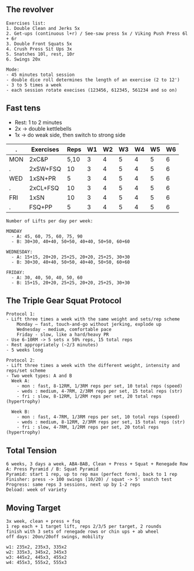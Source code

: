 ## The revolver

```
Exercises list:
1. Double Clean and Jerks 5x
2. Get-ups (continuous l+r) / See-saw press 5x / Viking Push Press 6l + 6r
3. Double Front Squats 5x
4. Crush Press Sit Ups 3x
5. Snatches 10l, rest, 10r
6. Swings 20x

Mode:
- 45 minutes total session
- double dice roll determines the length of an exercise (2 to 12')
- 3 to 5 times a week
- each session rotate execises (123456, 612345, 561234 and so on)
```

## Fast tens

- Rest: 1 to 2 minutes
- 2x -> double kettlebells
- 1x -> do weak side, then switch to strong side

. | Exercises | Reps | W1 | W2 | W3 | W4 | W5 | W6
-- | -- | -- | -- | -- | -- | -- | -- | -- |
MON | 2xC&P | 5,10 | 3 | 4 | 5 | 4 | 5 | 6
. | 2xSW+FSQ | 10 | 3 | 4 | 5 | 4 | 5 | 6
WED | 1xSN+PR | 5 | 3 | 4 | 5 | 4 | 5 | 6
. | 2xCL+FSQ | 10 | 3 | 4 | 5 | 4 | 5 | 6
FRI | 1xSN | 10 | 3 | 4 | 5 | 4 | 5 | 6
. | FSQ+PP | 5 | 3 | 4 | 5 | 4 | 5 | 6


```
Number of Lifts per day per week:

MONDAY
  - A: 45, 60, 75, 60, 75, 90
  - B: 30+30, 40+40, 50+50, 40+40, 50+50, 60+60

WEDNESDAY:
  - A: 15+15, 20+20, 25+25, 20+20, 25+25, 30+30
  - B: 30+30, 40+40, 50+50, 40+40, 50+50, 60+60

FRIDAY:
  - A: 30, 40, 50, 40, 50, 60
  - B: 15+15, 20+20, 25+25, 20+20, 25+25, 30+30
```

## The Triple Gear Squat Protocol

```
Protocol 1:
- Lift three times a week with the same weight and sets/rep scheme
    Monday — fast, touch-and-go without jerking, explode up
    Wednesday - medium, comfortable pace
    Friday - slow, like a hard/heavy PR
- Use 6-10RM -> 5 sets x 50% reps, 15 total reps
- Rest appropriately (~2/3 minutes)
- 5 weeks long
```

```
Protocol 2:
- Lift three times a week with the different weight, intensity and reps/set scheme
- Two week types: A and B
  Week A:
    - mon : fast, 8-12RM, 1/3RM reps per set, 10 total reps (speed)
    - weds : medium, 4-7RM, 2/3RM reps per set, 15 total reps (str)
    - fri : slow, 8-12RM, 1/2RM reps per set, 20 total reps (hypertrophy)

  Week B:
    - mon : fast, 4-7RM, 1/3RM reps per set, 10 total reps (speed)
    - weds : medium, 8-12RM, 2/3RM reps per set, 15 total reps (str)
    - fri : slow, 4-7RM, 1/2RM reps per set, 20 total reps (hypertrophy)
```

## Total Tension
```
6 weeks, 3 days a week, ABA-BAB, Clean + Press + Squat + Renegade Row
A: Press Pyramid / B: Squat Pyramid
Pyramid: start 1 rep, up to rep max (perfect form), back to 1 rep
Finisher: press -> 100 swings (10/20) / squat -> 5' snatch test
Progress: same reps 3 sessions, next up by 1-2 reps
Deload: week of variety
```

## Moving Target
```
3x week, clean + press + fsq
1 rep each + 1 target lift, reps 2/3/5 per target, 2 rounds
finish with 3 sets of renegade rows or chin ups + ab wheel
off days: 20on/20off swings, mobility

w1: 235x2, 235x3, 335x2
w2: 335x3, 345x2, 345x3
w3: 445x2, 445x3, 455x2
w4: 455x3, 555x2, 555x3
```
